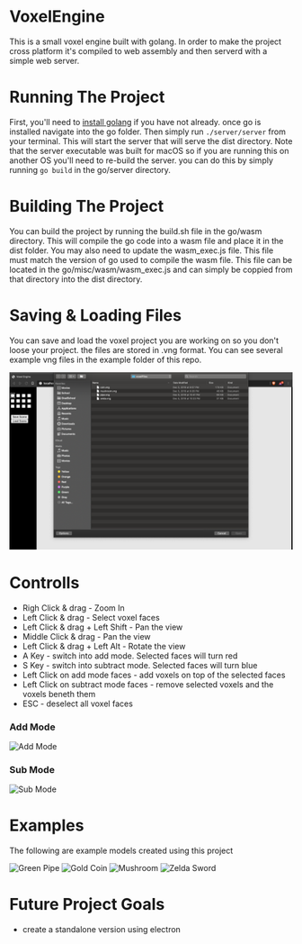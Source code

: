 # VoxelEngine

This is a small voxel engine built with golang.
In order to make the project cross platform it's
compiled to web assembly and then serverd with a
simple web server.

# Running The Project

First, you'll need to [install golang](https://golang.org/) if you have not already.
once go is installed navigate into the go folder. Then simply run ```./server/server```
from your terminal. This will start the server that will serve the dist directory. Note
that the server executable was built for macOS so if you are running this on another OS
you'll need to re-build the server. you can do this by simply running ```go build``` in
the go/server directory.

# Building The Project

You can build the project by running the build.sh file in the go/wasm directory. This will 
compile the go code into a wasm file and place it in the dist folder. You may also need to
update the wasm_exec.js file. This file must match the version of go used to compile the
wasm file. This file can be located in the go/misc/wasm/wasm_exec.js and can simply be
coppied from that directory into the dist directory.

# Saving & Loading Files

You can save and load the voxel project you are working on so you don't loose your project.
the files are stored in .vng format. You can see several example vng files in the example 
folder of this repo.

![Open File](https://github.com/bjatkin/VoxelEngine/blob/master/images/OpenFile.png)

# Controlls
 * Righ Click & drag - Zoom In
 * Left Click & drag - Select voxel faces
 * Left Click & drag + Left Shift - Pan the view
 * Middle Click & drag - Pan the view
 * Left Click & drag + Left Alt - Rotate the view
 * A Key - switch into add mode. Selected faces will turn red
 * S Key - switch into subtract mode. Selected faces will turn blue
 * Left Click on add mode faces - add voxels on top of the selected faces
 * Left Click on subtract mode faces - remove selected voxels and the voxels beneth them
 * ESC - deselect all voxel faces

### Add Mode
![Add Mode](https://github.com/bjatkin/VoxelEngine/tree/master/images/AddMode.png)

### Sub Mode
![Sub Mode](https://github.com/bjatkin/VoxelEngine/tree/master/images/SutractMode.png)

# Examples
The following are example models created using this project

![Green Pipe](https://github.com/bjatkin/VoxelEngine/tree/master/images/GreenPipe.png)
![Gold Coin](https://github.com/bjatkin/VoxelEngine/tree/master/images/Coin.png)
![Mushroom](https://github.com/bjatkin/VoxelEngine/tree/master/images/Mushroom.png)
![Zelda Sword](https://github.com/bjatkin/VoxelEngine/tree/master/images/ZeldaSword.png)

# Future Project Goals
 * create a standalone version using electron
